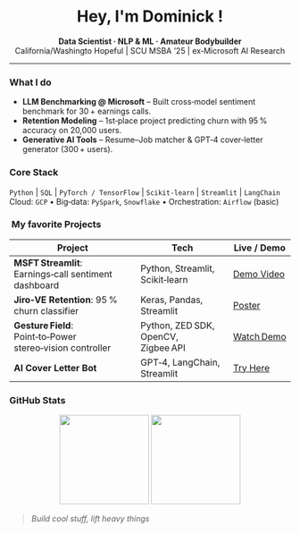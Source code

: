 <h1 align="center">Hey, I'm Dominick !</h1>

<p align="center">
  <strong>Data Scientist · NLP & ML  · Amateur Bodybuilder</strong><br>
  California/Washingto Hopeful | SCU MSBA ’25 | ex‑Microsoft AI Research
</p>

---

### What I do
- **LLM Benchmarking @ Microsoft** – Built cross‑model sentiment benchmark for 30 + earnings calls.<br>
- **Retention Modeling** – 1st‑place project predicting churn with 95 % accuracy on 20,000 users.<br>
- **Generative AI Tools** – Resume–Job matcher & GPT‑4 cover‑letter generator (300 + users).

### Core Stack
`Python` | `SQL` | `PyTorch / TensorFlow` | `Scikit‑learn` | `Streamlit` | `LangChain`  
Cloud: `GCP` • Big‑data: `PySpark`, `Snowflake` • Orchestration: `Airflow` (basic)

###  My favorite Projects
| Project | Tech | Live / Demo |
|---------|------|-------------|
| **MSFT Streamlit**: Earnings‑call sentiment dashboard | Python, Streamlit, Scikit‑learn | [Demo Video](#) |
| **Jiro‑VE Retention**: 95 % churn classifier | Keras, Pandas, Streamlit | [Poster](#) |
| **Gesture Field**: Point‑to‑Power stereo‑vision controller | Python, ZED SDK, OpenCV, Zigbee API | [Watch Demo](#) |
| **AI Cover Letter Bot** | GPT‑4, LangChain, Streamlit | [Try Here](#) |

### GitHub Stats
<p align="center">
  <img src="https://github-readme-stats.vercel.app/api?username=dominickkubica&show_icons=true&theme=default" height="160">
  <img src="https://github-readme-stats.vercel.app/api/top-langs/?username=dominickkubica&layout=compact" height="160">
</p>

> _Build cool stuff, lift heavy things_

